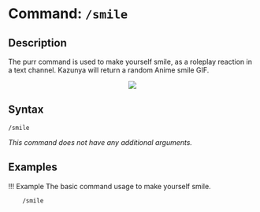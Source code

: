# **Command:** `/smile`

## **Description**

The purr command is used to make yourself smile, as a roleplay reaction in a text channel. Kazunya will return a random Anime smile GIF.

<p align="center"><img src="https://c.tenor.com/B5mG_MXzno0AAAAC/anime-taiga-aisaka.gif"></p>

## **Syntax**

    /smile

*This command does not have any additional arguments.*

## **Examples**

!!! Example
    The basic command usage to make yourself smile.

        /smile